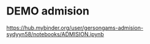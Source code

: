 # DEMO admision

https://hub.mybinder.org/user/gersongams-admision-sydyyn58/notebooks/ADMISION.ipynb

